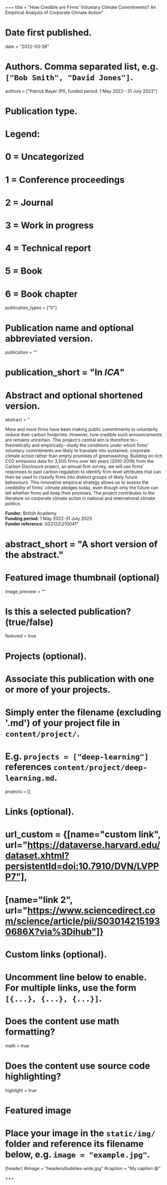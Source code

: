 +++
title = "How Credible are Firms’ Voluntary Climate Commitments? An Empirical Analysis of Corporate Climate Action"

# Date first published.
date = "2022-03-28"

# Authors. Comma separated list, e.g. `["Bob Smith", "David Jones"]`.
authors = ["Patrick Bayer (PI), funded period: 1 May 2022--31 July 2023"]

# Publication type.
# Legend:
# 0 = Uncategorized
# 1 = Conference proceedings
# 2 = Journal
# 3 = Work in progress
# 4 = Technical report
# 5 = Book
# 6 = Book chapter
publication_types = ["0"]

# Publication name and optional abbreviated version.
publication = ""
# publication_short = "In *ICA*"

# Abstract and optional shortened version.
abstract = "<p> More and more firms have been making public commitments to voluntarily reduce their carbon footprints. However, how credible such announcements are remains uncertain. This project's central aim is therefore to--theoretically and empirically--study the conditions under which firms' voluntary commitments are likely to translate into sustained, corporate climate action rather than empty promises of greenwashing. Building on rich CO2 emissions data for 3,500 firms over ten years (2010-2019) from the Carbon Disclosure project, an annual firm survey, we will use firms' responses to past carbon regulation to identify firm-level attributes that can then be used to classify firms into distinct groups of likely future behaviours. This innovative empirical strategy allows us to assess the credibility of firms' climate pledges today, even though only the future can tell whether firms will keep their promises. The project contributes to the literature on corporate climate action in national and international climate politics. </p> <b> Funder:</b> British Academy <br> <b> Funding period:</b> 1 May 2022-31 July 2023 <br> <b> Funder reference:</b> SG2122\\210041"

# abstract_short = "A short version of the abstract."

# Featured image thumbnail (optional)
image_preview = ""

# Is this a selected publication? (true/false)
featured = true

# Projects (optional).
#   Associate this publication with one or more of your projects.
#   Simply enter the filename (excluding '.md') of your project file in `content/project/`.
#   E.g. `projects = ["deep-learning"]` references `content/project/deep-learning.md`.
projects = []

# Links (optional).
# url_custom = {[name="custom link", url="https://dataverse.harvard.edu/dataset.xhtml?persistentId=doi:10.7910/DVN/LVPPP7"],
#             [name="link 2", url="https://www.sciencedirect.com/science/article/pii/S030142151930686X?via%3Dihub"]}


# Custom links (optional).
#   Uncomment line below to enable. For multiple links, use the form `[{...}, {...}, {...}]`.
 


# Does the content use math formatting?
math = true

# Does the content use source code highlighting?
highlight = true

# Featured image
# Place your image in the `static/img/` folder and reference its filename below, e.g. `image = "example.jpg"`.
[header]
#image = "headers/bubbles-wide.jpg"
#caption = "My caption 😄"

+++
